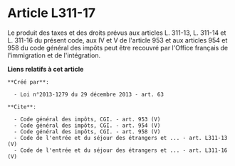 # Article L311-17

Le produit des taxes et des droits prévus aux articles L. 311-13, L. 311-14 et L. 311-16 du présent code, aux IV et V de
l'article 953 et aux articles 954 et 958 du code général des impôts peut être recouvré par l'Office français de l'immigration
et de l'intégration.

**Liens relatifs à cet article**

	**Créé par**:

	  - Loi n°2013-1279 du 29 décembre 2013 - art. 63

	**Cite**:

	  - Code général des impôts, CGI. - art. 953 (V)
	  - Code général des impôts, CGI. - art. 954 (V)
	  - Code général des impôts, CGI. - art. 958 (V)
	  - Code de l'entrée et du séjour des étrangers et ... - art. L311-13 (V)
	  - Code de l'entrée et du séjour des étrangers et ... - art. L311-16 (V)
